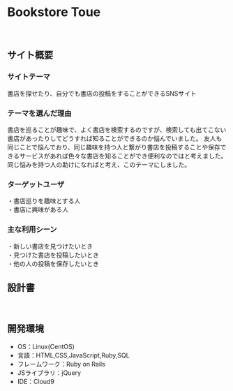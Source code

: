 # Bookstore Toue
​
## サイト概要
### サイトテーマ
<!--何を『目的』とし、どのような『分類』なのかを簡潔に書く-->
書店を探せたり、自分でも書店の投稿をすることができるSNSサイト
​
### テーマを選んだ理由
<!--なぜこのようなテーマにしたかを説明する-->
​書店を巡ることが趣味で、よく書店を検索するのですが、検索しても出てこない書店があったりしてどうすれば知ることができるのか悩んでいました。
友人も同じことで悩んでおり、同じ趣味を持つ人と繋がり書店を投稿することや保存できるサービスがあれば色々な書店を知ることができ便利なのではと考えました。
同じ悩みを持つ人の助けになればと考え、このテーマにしました。
### ターゲットユーザ
<!--誰に使ってもらうかを具体的に記載する-->
・書店巡りを趣味とする人  
・書店に興味がある人

### 主な利用シーン
<!--どのような時に使うのかの状況を記載すること-->
・新しい書店を見つけたいとき  
・見つけた書店を投稿したいとき  
・他の人の投稿を保存したいとき
​
## 設計書
<!--テーマを設定・提出する時点では不要です-->
​
## 開発環境
- OS：Linux(CentOS)
- 言語：HTML,CSS,JavaScript,Ruby,SQL
- フレームワーク：Ruby on Rails
- JSライブラリ：jQuery
- IDE：Cloud9